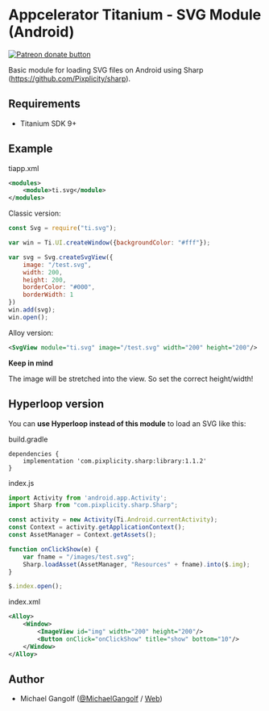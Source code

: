 # Appcelerator Titanium - SVG Module (Android)

<span class="badge-patreon"><a href="https://www.patreon.com/michaelgangolf" title="Donate to this project using Patreon"><img src="https://img.shields.io/badge/patreon-donate-yellow.svg" alt="Patreon donate button" /></a></span>

Basic module for loading SVG files on Android using Sharp (https://github.com/Pixplicity/sharp).

## Requirements

* Titanium SDK 9+


## Example

tiapp.xml
```xml
<modules>
	<module>ti.svg</module>
</modules>
```

Classic version:
```javascript
const Svg = require("ti.svg");

var win = Ti.UI.createWindow({backgroundColor: "#fff"});

var svg = Svg.createSvgView({
	image: "/test.svg",
	width: 200,
	height: 200,
	borderColor: "#000",
	borderWidth: 1
})
win.add(svg);
win.open();
```

Alloy version:
```xml
<SvgView module="ti.svg" image="/test.svg" width="200" height="200"/>

```
**Keep in mind**

The image will be stretched into the view. So set the correct height/width!



## Hyperloop version

You can **use Hyperloop instead of this module** to load an SVG like this:

build.gradle
```
dependencies {
    implementation 'com.pixplicity.sharp:library:1.1.2'
}
```
index.js
```javascript
import Activity from 'android.app.Activity';
import Sharp from "com.pixplicity.sharp.Sharp";

const activity = new Activity(Ti.Android.currentActivity);
const Context = activity.getApplicationContext();
const AssetManager = Context.getAssets();

function onClickShow(e) {
	var fname = "/images/test.svg";
	Sharp.loadAsset(AssetManager, "Resources" + fname).into($.img);
}

$.index.open();
```
index.xml
```xml
<Alloy>
	<Window>
		<ImageView id="img" width="200" height="200"/>
		<Button onClick="onClickShow" title="show" bottom="10"/>
	</Window>
</Alloy>

```


## Author

- Michael Gangolf ([@MichaelGangolf](https://twitter.com/MichaelGangolf) / [Web](http://migaweb.de))
